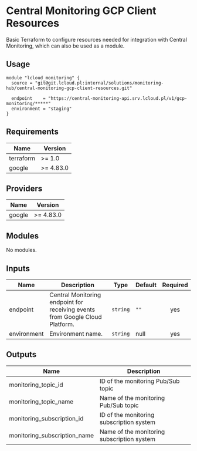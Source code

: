 # Central Monitoring GCP Client Resources

Basic Terraform to configure resources needed for integration with Central Monitoring, which can also be used as a module.


## Usage

```hcl
module "lcloud_monitoring" {
  source = "git@git.lcloud.pl:internal/solutions/monitoring-hub/central-monitoring-gcp-client-resources.git"

  endpoint    = "https://central-monitoring-api.srv.lcloud.pl/v1/gcp-monitoring/*****"
  environment = "staging"
}
```


## Requirements

| Name | Version |
|------|---------|
| terraform | >= 1.0 |
| google | >= 4.83.0 |


## Providers

| Name | Version |
|------|---------|
| google | >= 4.83.0 |


## Modules

No modules.


## Inputs

| Name | Description | Type | Default | Required |
|------|-------------|------|---------|:--------:|
| endpoint | Central Monitoring endpoint for receiving events from Google Cloud Platform. | `string` | `""` | yes |
| environment | Environment name. | `string` | null | yes |


## Outputs

| Name | Description |
|------|-------------|
| monitoring_topic_id | ID of the monitoring Pub/Sub topic |
| monitoring_topic_name | Name of the monitoring Pub/Sub topic |
| monitoring_subscription_id | ID of the monitoring subscription system |
| monitoring_subscription_name | Name of the monitoring subscription system |
